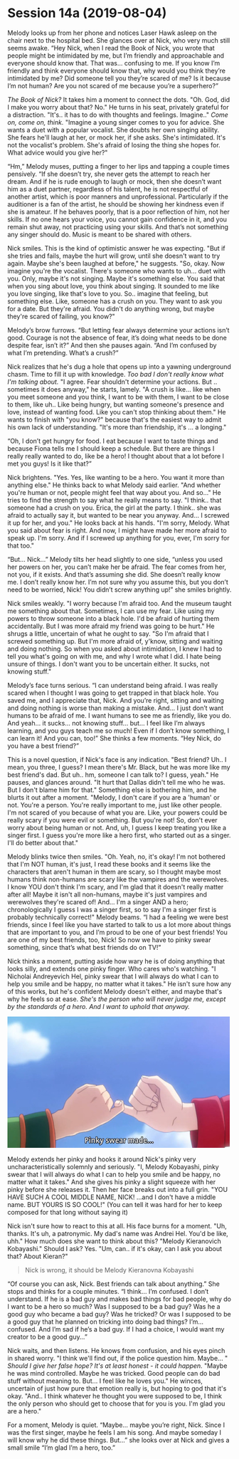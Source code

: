 <!-- TITLE: Session 14a -->
<!-- SUBTITLE: Melody and Nick vs. Intimidation. Crushes, fear, and pinky promises. -->

# Session 14a (2019-08-04)
Melody looks up from her phone and notices Laser Hawk asleep on the chair next to the hospital bed.  She glances over at Nick, who very much still seems awake.  “Hey Nick, when I read the Book of Nick, you wrote that people might be intimidated by me, but I’m friendly and approachable and everyone should know that.  That was… confusing to me.  If you know I’m friendly and think everyone should know that, why would you think they’re intimidated by me?  Did someone tell you they’re scared of me?  Is it because I’m not human?  Are you not scared of me because you’re a superhero?”

*The Book of Nick?* It takes him a moment to connect the dots. "Oh. God, did I make you worry about that? No." He turns in his seat, privately grateful for a distraction. "It's.. it has to do with thoughts and feelings. Imagine.." *Come on, come on, think.* "Imagine a young singer comes to you for advice. She wants a duet with a popular vocalist. She doubts her own singing ability. She fears he'll laugh at her, or mock her, if she asks. She's intimidated. It's not the vocalist's problem. She's afraid of losing the thing she hopes for. What advice would you give her?"

“Hm,” Melody muses, putting a finger to her lips and tapping a couple times pensively. “If she doesn’t try, she never gets the attempt to reach her dream.  And if he is rude enough to laugh or mock, then she doesn’t want him as a duet partner, regardless of his talent, he is not respectful of another artist, which is poor manners and unprofessional.  Particularly if the auditioner is a fan of the artist, he should be showing her kindness even if she is amateur.  If he behaves poorly, that is a poor reflection of him, not her skills.  If no one hears your voice, you cannot gain confidence in it, and you remain shut away, not practicing using your skills.  And that’s not something any singer should do.  Music is meant to be shared with others.

Nick smiles. This is the kind of optimistic answer he was expecting. "But if she tries and fails, maybe the hurt will grow, until she doesn't want to try again. Maybe she's been laughed at before," he suggests. "So, okay. Now imagine you're the vocalist. There's someone who wants to uh... duet with you. Only, maybe it's not singing. Maybe it's something else. You said that when you sing about love, you think about singing. It sounded to me like you love singing, like that's love to you. So.. imagine that feeling, but something else. Like, someone has a crush on you. They want to ask you for a date. But they're afraid. You didn't do anything wrong, but maybe they're scared of failing, you know?"

Melody’s brow furrows.  “But letting fear always determine your actions isn’t good.  Courage is not the absence of fear, it’s doing what needs to be done despite fear, isn’t it?” And then she pauses again.  “And I’m confused by what I’m pretending.  What’s a crush?”

Nick realizes that he's dug a hole that opens up into a yawning underground chasm. Time to fill it up with knowledge. *Too bad I don't really know what I'm talking about.* "I agree. Fear shouldn't determine your actions. But .. sometimes it does anyway," he starts, lamely. "A crush is like... like when you meet someone and you think, I want to be with them, I want to be close to them, like uh.. Like being hungry, but wanting someone's presence and love, instead of wanting food. Like you can't stop thinking about them." He wants to finish with "you know?" because that's the easiest way to admit his own lack of understanding. "It's more than friendship, it's ... a longing."

“Oh, I don’t get hungry for food.  I eat because I want to taste things and because Fiona tells me I should keep a schedule.  But there are things I really really wanted to do, like be a hero!  I thought about that a lot before I met you guys!  Is it like that?”

Nick brightens. "Yes. Yes, like wanting to be a hero. You want it more than anything else." He thinks back to what Melody said earlier. "And whether you're human or not, people might feel that way about you. And so..." He tries to find the strength to say what he really means to say. "I think.. that someone had a crush on you. Erica, the girl at the party. I think.. she was afraid to actually say it, but wanted to be near you anyway. And... I screwed it up for her, and you." He looks back at his hands. "I'm sorry, Melody. What you said about fear is right. And now, I might have made her more afraid to speak up. I'm sorry. And if I screwed up anything for you, ever, I'm sorry for that too."

“But… Nick…” Melody tilts her head slightly to one side, “unless you used her powers on her, you can’t make her be afraid.  The fear comes from her, not you, if it exists.  And that’s assuming she did.  She doesn’t really know me.  I don’t really know her.  I’m not sure why you assume this, but you don’t need to be worried, Nick!  You didn’t screw anything up!” she smiles brightly.

Nick smiles weakly. "I worry because I'm afraid too. And the museum taught me something about that. Sometimes, I can use my fear. Like using my powers to throw someone into a black hole. I'd be afraid of hurting them accidentally. But I was more afraid my friend was going to be hurt." He shrugs a little, uncertain of what he ought to say. "So I'm afraid that I screwed something up. But I'm more afraid of, y'know, sitting and waiting and doing nothing. So when you asked about intimidation, I knew I had to tell you what's going on with me, and why I wrote what I did. I hate being unsure of things. I don't want you to be uncertain either. It sucks, not knowing stuff."

Melody’s face turns serious.  “I can understand being afraid.  I was really scared when I thought I was going to get trapped in that black hole.  You saved me, and I appreciate that, Nick.  And you’re right, sitting and waiting and doing nothing is worse than making a mistake.  And… I just don’t want humans to be afraid of me.  I want humans to see me as friendly, like you do. And yeah… it sucks… not knowing stuff… but… I feel like I’m always learning, and you guys teach me so much!  Even if I don’t know something, I can learn it!  And you can, too!”  She thinks a few moments.  “Hey Nick, do you have a best friend?”

This is a novel question, if Nick's face is any indication. "Best friend? Uh.. I mean, you three, I guess? I mean there's Mr. Black, but he was more like my best friend's dad. But uh.. hm, someone I can talk to? I guess, yeah." He pauses, and glances around. "It hurt that Dallas didn't tell me who he was. But I don't blame him for that." Something else is bothering him, and he blurts it out after a moment. "Melody, I don't care if you are a 'human' or not. You're a person. You're really important to me, just like other people. I'm not scared of you because of what you are. Like, your powers could be really scary if you were evil or something. But you're not! So, don't ever worry about being human or not. And, uh, I guess I keep treating you like a singer first. I guess you're more like a hero first, who started out as a singer. I'll do better about that."

Melody blinks twice then smiles.  "Oh.  Yeah, no, it's okay! I'm not bothered that I'm NOT human, it's just, I read these books and it seems like the characters that aren't human in them are scary, so I thought maybe most humans think non-humans are scary like the vampires and the werewolves.  I know YOU don't think I'm scary, and I'm glad that it doesn't really matter after all!  Maybe it isn't all non-humans, maybe it's just vampires and werewolves they're scared of! And... I'm a singer AND a hero; chronologically I guess I was a singer first, so to say I'm a singer first is probably technically correct!"  Melody beams.  “I had a feeling we were best friends, since I feel like you have started to talk to us a lot more about things that are important to you, and I’m proud to be one of your best friends!  You are one of my best friends, too, Nick!  So now we have to pinky swear something, since that’s what best friends do on TV!”

Nick thinks a moment, putting aside how wary he is of doing anything that looks silly, and extends one pinky finger. Who cares who's watching. "I Nicholai Andreyevich Hel, pinky swear that I will always do what I can to help you smile and be happy, no matter what it takes." He isn't sure how any of this works, but he's confident Melody doesn't either, and maybe that's why he feels so at ease. *She's the person who will never judge me, except by the standards of a hero. And I want to uphold that anyway.*

![Tumblr Nomjd 5 Rnmw 1 Tg 3 Aqqo 8 500](/uploads/sycamour-other/tumblr-nomjd-5-rnmw-1-tg-3-aqqo-8-500.png "Tumblr Nomjd 5 Rnmw 1 Tg 3 Aqqo 8 500")

Melody extends her pinky and hooks it around Nick's pinky very uncharacteristically solemnly and seriously.  "I, Melody Kobayashi, pinky swear that I will always do what I can to help you smile and be happy, no matter what it takes."  And she gives his pinky a slight squeeze with her pinky before she releases it.   Then her face breaks out into a full grin.  "YOU HAVE SUCH A COOL MIDDLE NAME, NICK!  ...and I don't have a middle name.  BUT YOURS IS SO COOL!"   (You can tell it was hard for her to keep composed for that long without saying it)

Nick isn't sure how to react to this at all. His face burns for a moment. "Uh, thanks. It's uh, a patronymic. My dad's name was Andrei Hel. You'd be like, uhh."  How much does she want to think about this? "Melody Kieranovich Kobayashi." Should I ask? Yes. "Um, can.. if it's okay, can I ask you about that? About Kieran?"

> Nick is wrong, it should be Melody Kieranovna Kobayashi

“Of course you can ask, Nick.  Best friends can talk about anything.”  She stops and thinks for a couple minutes.  “I think… I’m confused.  I don’t understand.  If he is a bad guy and makes bad things for bad people, why do I want to be a hero so much?  Was I supposed to be a bad guy?  Was he a good guy who became a bad guy?  Was he tricked?  Or was I supposed to be a good guy that he planned on tricking into doing bad things?  I’m… confused.  And I’m sad if he’s a bad guy.  If I had a choice, I would want my creator to be a good guy…”

Nick waits, and then listens. He knows from confusion, and his eyes pinch in shared worry. "I think we'll find out, if the police question him. Maybe... " *Should I give her false hope? It's at least honest - it could happen.* "Maybe he was mind controlled. Maybe he was tricked. Good people can do bad stuff without meaning to. But... I feel like he loves you." He winces, uncertain of just how pure that emotion really is, but hoping to god that it's okay. "And.. I think whatever he thought you were supposed to be, I think the only person who should get to choose that for you is you. I'm glad you are a hero."

For a moment, Melody is quiet.  “Maybe… maybe you’re right, Nick.  Since I was the first singer, maybe he feels I am his song.  And maybe someday I will know why he did these things.  But…” she looks over at Nick and gives a small smile “I’m glad I’m a hero, too.”